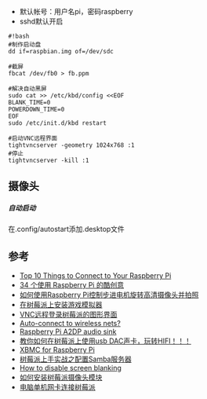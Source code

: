 * 默认帐号：用户名pi，密码raspberry
* sshd默认开启

```
#!bash
#制作启动盘
dd if=raspbian.img of=/dev/sdc

#截屏
fbcat /dev/fb0 > fb.ppm

#解决自动黑屏
sudo cat >> /etc/kbd/config <<EOF
BLANK_TIME=0
POWERDOWN_TIME=0
EOF
sudo /etc/init.d/kbd restart

#启动VNC远程界面
tightvncserver -geometry 1024x768 :1
#停止
tightvncserver -kill :1
```

## 摄像头

##### 自动启动
在.config/autostart添加.desktop文件

## 参考
* [Top 10 Things to Connect to Your Raspberry Pi](http://www.raspberrypi-spy.co.uk/2013/03/top-10-things-to-connect-to-your-raspberry-pi/)
* [34 个使用 Raspberry Pi 的酷创意](http://linuxtoy.org/archives/cool-ideas-for-raspberry-pi.html)
* [如何使用Raspberry Pi控制步进电机旋转高清摄像头并拍照](http://hugozhu.myalert.info/2013/03/16/03-16-use-raspberry-pi-control-step-motor-rotate-webcam.html)
* [在树莓派上安装游戏模拟器](http://www.leiphone.com/gamingonrespberrypie.html)
* [VNC远程登录树莓派的图形界面](http://shumeipai.nxez.com/2013/09/04/login-rpi-with-vnc.html?variant=zh-cn)
* [Auto-connect to wireless nets?](http://bbs.shumeipai.org/thread-113-1-1.html)
* [Raspberry Pi A2DP audio sink](http://www.blackv.tk/projects/retropi/raspberry-pi-a2dp-audio-sink/)
* [教你如何在树莓派上使用usb DAC声卡，玩转HIFI！！！](http://www.shumeipai.net/forum.php?mod=viewthread&tid=678)
* [XBMC for Raspberry Pi](http://michael.gorven.za.net/raspberrypi/xbmc)
* [树莓派上手实战之配置Samba服务器](http://www.raspicn.com/thread-41-1-1.html)
* [How to disable screen blanking](https://www.raspberrypi.org/forums/viewtopic.php?f=66&t=18200)
* [如何安装树莓派摄像头模块](http://linux.cn/article-3650-1.html?fromuid=15879)
* [电脑单机网卡连接树莓派](http://shumeipai.nxez.com/2013/09/07/computer-network-card-to-connect-raspberry-pi.html)